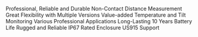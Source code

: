 Professional, Reliable and Durable
Non-Contact Distance Measurement
Great Flexibility with Multiple Versions
Value-added Temperature and Tilt Monitoring
Various Professional Applications
Long-Lasting 10 Years Battery Life
Rugged and Reliable IP67 Rated Enclosure
US915 Support
